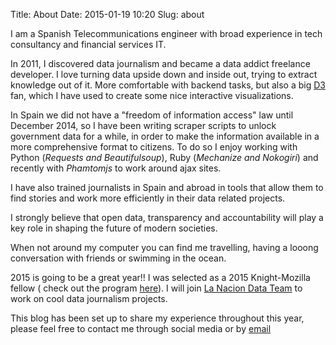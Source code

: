 Title: About
Date: 2015-01-19 10:20
Slug: about

I am a Spanish Telecommunications engineer with broad experience in tech consultancy and financial services IT. 

In 2011, I discovered data journalism and became a data addict freelance developer. I love turning data upside down and inside out, trying to extract knowledge out of it. More comfortable with backend tasks, but also a big [D3](http://d3js.org/) fan, which I have used to create some nice interactive visualizations.

In Spain we did not have a "freedom of information access" law until December 2014, so I have been writing scraper scripts to unlock government data for a while, in order to make the information available in a more comprehensive format to citizens. To do so I enjoy working with Python (_Requests and Beautifulsoup_), Ruby (_Mechanize and Nokogiri_) and recently with _Phamtomjs_ to work around ajax sites.

I have also trained journalists in Spain and abroad in tools that allow them to find stories and work more efficiently in their data related projects. 

I strongly believe that open data, transparency and accountability will play a key role in shaping the future of modern societies. 

When not around my computer you can find me travelling, having a looong conversation with friends or swimming in the ocean.

2015 is going to be a great year!! I was selected as a 2015 Knight-Mozilla fellow ( check out the program [here](http://opennews.org/what/fellowships/)). I will join [La Nacion Data Team](https://twitter.com/lndata) to work on cool data journalism projects.

This blog has been set up to share my experience throughout this year, please feel free to contact me through social media or by [email](mailto:juan.elosua@gmail.com)

